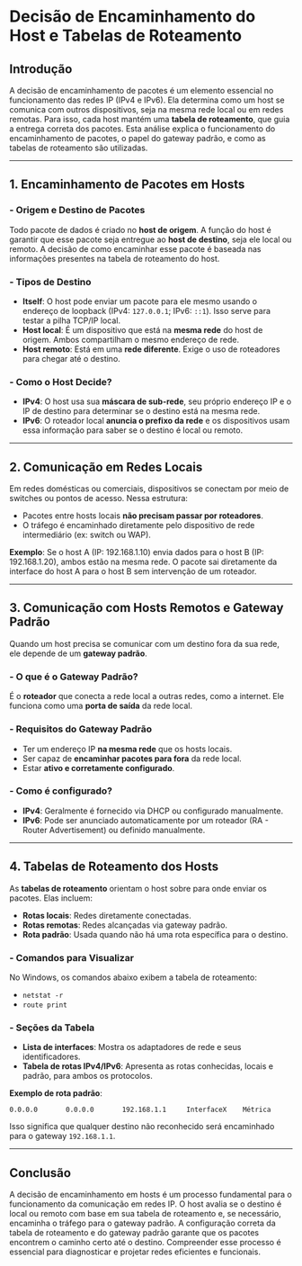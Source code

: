 # Decisão de Encaminhamento do Host e Tabelas de Roteamento

## Introdução

A decisão de encaminhamento de pacotes é um elemento essencial no funcionamento das redes IP (IPv4 e IPv6). Ela determina como um host se comunica com outros dispositivos, seja na mesma rede local ou em redes remotas. Para isso, cada host mantém uma **tabela de roteamento**, que guia a entrega correta dos pacotes. Esta análise explica o funcionamento do encaminhamento de pacotes, o papel do gateway padrão, e como as tabelas de roteamento são utilizadas.

---

## 1. **Encaminhamento de Pacotes em Hosts**

### - Origem e Destino de Pacotes

Todo pacote de dados é criado no **host de origem**. A função do host é garantir que esse pacote seja entregue ao **host de destino**, seja ele local ou remoto. A decisão de como encaminhar esse pacote é baseada nas informações presentes na tabela de roteamento do host.

### - Tipos de Destino

* **Itself**: O host pode enviar um pacote para ele mesmo usando o endereço de loopback (IPv4: `127.0.0.1`; IPv6: `::1`). Isso serve para testar a pilha TCP/IP local.
* **Host local**: É um dispositivo que está na **mesma rede** do host de origem. Ambos compartilham o mesmo endereço de rede.
* **Host remoto**: Está em uma **rede diferente**. Exige o uso de roteadores para chegar até o destino.

### - Como o Host Decide?

* **IPv4**: O host usa sua **máscara de sub-rede**, seu próprio endereço IP e o IP de destino para determinar se o destino está na mesma rede.
* **IPv6**: O roteador local **anuncia o prefixo da rede** e os dispositivos usam essa informação para saber se o destino é local ou remoto.

---

## 2. **Comunicação em Redes Locais**

Em redes domésticas ou comerciais, dispositivos se conectam por meio de switches ou pontos de acesso. Nessa estrutura:

* Pacotes entre hosts locais **não precisam passar por roteadores**.
* O tráfego é encaminhado diretamente pelo dispositivo de rede intermediário (ex: switch ou WAP).

**Exemplo**:
Se o host A (IP: 192.168.1.10) envia dados para o host B (IP: 192.168.1.20), ambos estão na mesma rede. O pacote sai diretamente da interface do host A para o host B sem intervenção de um roteador.

---

## 3. **Comunicação com Hosts Remotos e Gateway Padrão**

Quando um host precisa se comunicar com um destino fora da sua rede, ele depende de um **gateway padrão**.

### - O que é o Gateway Padrão?

É o **roteador** que conecta a rede local a outras redes, como a internet. Ele funciona como uma **porta de saída** da rede local.

### - Requisitos do Gateway Padrão

* Ter um endereço IP **na mesma rede** que os hosts locais.
* Ser capaz de **encaminhar pacotes para fora** da rede local.
* Estar **ativo e corretamente configurado**.

### - Como é configurado?

* **IPv4**: Geralmente é fornecido via DHCP ou configurado manualmente.
* **IPv6**: Pode ser anunciado automaticamente por um roteador (RA - Router Advertisement) ou definido manualmente.

---

## 4. **Tabelas de Roteamento dos Hosts**

As **tabelas de roteamento** orientam o host sobre para onde enviar os pacotes. Elas incluem:

* **Rotas locais**: Redes diretamente conectadas.
* **Rotas remotas**: Redes alcançadas via gateway padrão.
* **Rota padrão**: Usada quando não há uma rota específica para o destino.

### - Comandos para Visualizar

No Windows, os comandos abaixo exibem a tabela de roteamento:

* `netstat -r`
* `route print`

### - Seções da Tabela

* **Lista de interfaces**: Mostra os adaptadores de rede e seus identificadores.
* **Tabela de rotas IPv4/IPv6**: Apresenta as rotas conhecidas, locais e padrão, para ambos os protocolos.

**Exemplo de rota padrão**:

```
0.0.0.0       0.0.0.0       192.168.1.1     InterfaceX    Métrica
```

Isso significa que qualquer destino não reconhecido será encaminhado para o gateway `192.168.1.1`.

---

## Conclusão

A decisão de encaminhamento em hosts é um processo fundamental para o funcionamento da comunicação em redes IP. O host avalia se o destino é local ou remoto com base em sua tabela de roteamento e, se necessário, encaminha o tráfego para o gateway padrão. A configuração correta da tabela de roteamento e do gateway padrão garante que os pacotes encontrem o caminho certo até o destino. Compreender esse processo é essencial para diagnosticar e projetar redes eficientes e funcionais.